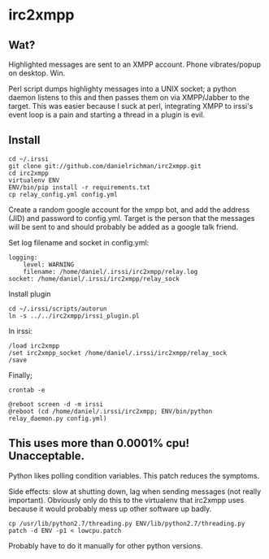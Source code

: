 irc2xmpp
========

Wat?
----

Highlighted messages are sent to an XMPP account. Phone vibrates/popup on
desktop. Win.

Perl script dumps highlighty messages into a UNIX socket; a python daemon
listens to this and then passes them on via XMPP/Jabber to the target.
This was easier because I suck at perl, integrating XMPP to irssi's event
loop is a pain and starting a thread in a plugin is evil.

Install
-------

    cd ~/.irssi
    git clone git://github.com/danielrichman/irc2xmpp.git
    cd irc2xmpp
    virtualenv ENV
    ENV/bin/pip install -r requirements.txt
    cp relay_config.yml config.yml

Create a random google account for the xmpp bot, and add the address (JID) and
password to config.yml. Target is the person that the messages will be sent to
and should probably be added as a google talk friend.

Set log filename and socket in config.yml:

    logging:
        level: WARNING
        filename: /home/daniel/.irssi/irc2xmpp/relay.log
    socket: /home/daniel/.irssi/irc2xmpp/relay_sock

Install plugin

    cd ~/.irssi/scripts/autorun
    ln -s ../../irc2xmpp/irssi_plugin.pl

In irssi:

    /load irc2xmpp
    /set irc2xmpp_socket /home/daniel/.irssi/irc2xmpp/relay_sock
    /save

Finally;

    crontab -e
    
    @reboot screen -d -m irssi
    @reboot (cd /home/daniel/.irssi/irc2xmpp; ENV/bin/python relay_daemon.py config.yml)

This uses more than 0.0001% cpu! Unacceptable.
----------------------------------------------

Python likes polling condition variables. This patch reduces the symptoms.

Side effects: slow at shutting down, lag when sending messages (not really
important). Obviously only do this to the virtualenv that irc2xmpp uses because
it would probably mess up other software up badly.

    cp /usr/lib/python2.7/threading.py ENV/lib/python2.7/threading.py
    patch -d ENV -p1 < lowcpu.patch

Probably have to do it manually for other python versions.
